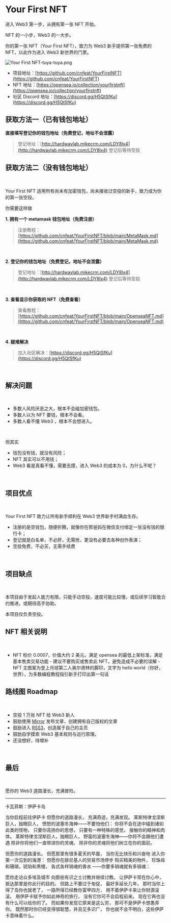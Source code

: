 # Your First NFT


进入 Web3 第一步，从拥有第一张 NFT 开始。
​

NFT 的一小步，Web3  的一大步。
​

你的第一张 NFT（Your First NFT），致力为 Web3 新手提供第一张免费的 NFT，以此作为进入 Web3 新世界的门票。
​

![Your First NFT-tuya-tuya.png](https://s2.loli.net/2022/02/15/ODfyE3PHt4WQA7U.png)
[
](http://hardwaylab.mikecrm.com/LDY8lx4)

- 项目地址：[https://github.com/cnfeat/YourFirstNFT](https://github.com/cnfeat/YourFirstNFT)
- NFT 地址：[https://opensea.io/collection/yourfirstnft](https://opensea.io/collection/yourfirstnft)
- 社区 Discord 地址：[https://discord.gg/H5QtSfKu](https://discord.gg/H5QtSfKu)



## 获取方法一（已有钱包地址）


**直接填写登记你的钱包地址（免费登记，地址不会泄露）**
​

> 登记地址：[http://hardwaylab.mikecrm.com/LDY8lx4](http://hardwaylab.mikecrm.com/LDY8lx4)
> 登记后等待空投



## 获取方法二（没有钱包地址）
​

Your First NFT 适用所有尚未有加密钱包，尚未接收过空投的新手，致力成为你的第一张空投。
​

你需要这样做
​

**1. 拥有一个 metamask 钱包地址（免费注册）**
​

> 注册教程：[https://github.com/cnfeat/YourFirstNFT/blob/main/MetaMask.md](https://github.com/cnfeat/YourFirstNFT/blob/main/MetaMask.md)

​

**2. 登记你的钱包地址（免费登记，地址不会泄露）**
​

> 登记地址：[http://hardwaylab.mikecrm.com/LDY8lx4](http://hardwaylab.mikecrm.com/LDY8lx4)
> 登记后等待空投

​

**3. 查看显示你获取的 NFT（免费查看）**
​
> 查看教程：[https://github.com/cnfeat/YourFirstNFT/blob/main/OpenseaNFT.md](https://github.com/cnfeat/YourFirstNFT/blob/main/OpenseaNFT.md)

​


**4. 疑难解决**


> 加入社区解决：[https://discord.gg/H5QtSfKu](https://discord.gg/H5QtSfKu)

​

## 解决问题
​


- 多数人风险厌恶之大，根本不会碰加密钱包。
- 多数人以为 NFT 要钱，根本不会看。
- 多数人看不懂 Web3 ，根本不会想进入。

​

但其实
​


- 钱包没有钱，就没有风险；
- NFT 其实可以不用钱；
- Web3 看是真看不懂，需要去摸，进入 Web3 的成本为 0，为什么不呢？

​

## 项目优点
​

Your First NFT 致力让所有新手顺利在 Web3 世界新手村满血生存。
​


- 注册的是空钱包，随便折腾，就像你在帮爸妈在微信支付绑定一张没有钱的银行卡；
- 登记就是白名单，不必肝，无需抢，更没有必要去各种创作表演；
- 空投免费，不必买，无需手续费

​

## 项目缺点
​

本项目由于发起人能力有限，只能手动空投，速度可能比较慢，或后续学习智能合约推进，或期待高手协助。
​

本项目仅负责空投。
​

## NFT 相关说明
​

- NFT 标价 0.0007，价值大约 2 美元，满足 opensea 的最低上架标准，满足基本售卖交易功能
​- 建议不要购买或售卖此 NFT，避免造成不必要的误解
​- NFT 主图案为登上月球第二人奥尔德林的脚印，文字为 hello world（你好，世界），为多数编程教程指引新手打印出第一句话
​

## 路线图 Roadmap 
​


- 空投 1 万张 NFT 给 Web3 新人
- 鼓励使用 [Mirror](https://mirror.xyz/) 发布文章，创建拥有自己版权的文章
- 鼓励进入 [RSS3](https://rss3.bio/)，创造属于自己的主页
- 鼓励自学摸索 Web3 基本规则与运行原理。
- 还没想好，待增补

​

## 最后
​

愿你的 Web3 道路漫长，充满冒险。
​

-------


卡瓦菲斯：伊萨卡岛
​

当你启程前往伊萨卡
但愿你的道路漫长，
充满奇迹，充满发现。
莱斯特律戈涅斯巨人，独眼巨人，
愤怒的波塞冬海神——不要怕他们：
你将不会在途中碰到诸如此类的怪物，
只要你高扬你的思想，
只要有一种特殊的感觉，
接触你的精神和肉体。
莱斯特律戈涅斯巨人，独眼巨人，
野蛮的波塞冬海神——你将不会跟他们遭遇
除非你将他们一直带进你的灵魂，
除非你的灵魂将他们树立在你的面前。
​

但愿你的道路漫长。
但愿那里有很多夏天的早晨，
当你无比快乐和兴奋地
进入你第一次见到的海港：
但愿你在腓尼基人的贸易市场停步
购买精美的物件，
珍珠母和珊瑚，琥珀和黑檀，
各式各样销魂的香水
——你要多销魂就有多销魂：
​

愿你走访众多埃及城市
向那些有识之士讨教并继续讨教。
让伊萨卡常在你心中，
抵达那里是你此行的目的。
但路上不要过于匆促，
最好多延长几年，
那时当你上得了岛你也就老了，
一路所得已经教你富甲四方，
用不着伊萨卡来让你财源滚滚。
用伊萨卡赋予你如此神奇的旅行，
没有它你可不会启程前来。
现在它再也没有什么可以给你的了。
而如果你发现它原来是这么穷，
那可不是伊萨卡想愚弄你。
既然那时你已经变得很聪慧，并且见多识广，
你也就不会不明白，这些伊萨卡意味着什么。